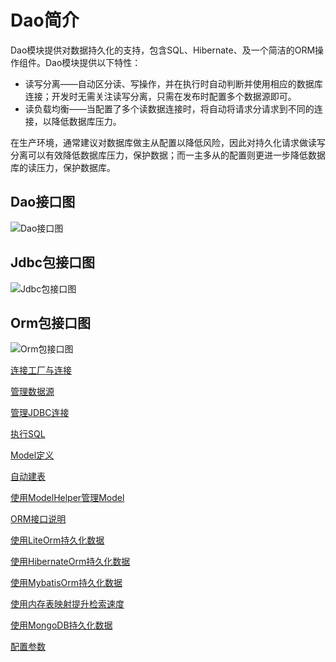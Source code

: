 # Dao简介
Dao模块提供对数据持久化的支持，包含SQL、Hibernate、及一个简洁的ORM操作组件。Dao模块提供以下特性：
- 读写分离——自动区分读、写操作，并在执行时自动判断并使用相应的数据库连接；开发时无需关注读写分离，只需在发布时配置多个数据源即可。
- 读负载均衡——当配置了多个读数据连接时，将自动将请求分请求到不同的连接，以降低数据库压力。

在生产环境，通常建议对数据库做主从配置以降低风险，因此对持久化请求做读写分离可以有效降低数据库压力，保护数据；而一主多从的配置则更进一步降低数据库的读压力，保护数据库。

## Dao接口图
![Dao接口图](doc/uml/main.png "Dao接口图")

## Jdbc包接口图
![Jdbc包接口图](doc/uml/jdbc.png "Jdbc包接口图")

## Orm包接口图
![Orm包接口图](doc/uml/orm.png "Orm包接口图")

[连接工厂与连接](doc/connection.md)

[管理数据源](doc/data-source.md)

[管理JDBC连接](doc/jdbc-connection.md)

[执行SQL](doc/sql.md)

[Model定义](doc/model.md)

[自动建表](doc/auto-ddl.md)

[使用ModelHelper管理Model](doc/model-helper.md)

[ORM接口说明](doc/orm.md)

[使用LiteOrm持久化数据](doc/lite.md)

[使用HibernateOrm持久化数据](doc/hibernate.md)

[使用MybatisOrm持久化数据](doc/mybatis.md)

[使用内存表映射提升检索速度](doc/memory.md)

[使用MongoDB持久化数据](doc/mongo.md)

[配置参数](src/main/resources/dao.tephra.config)
